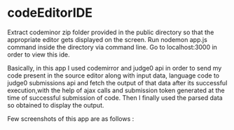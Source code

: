 # codeEditorIDE
Extract codeminor zip folder provided in the public directory so that the appropriate editor gets displayed on the screen.
Run nodemon app.js command inside the directory via command line. 
Go to localhost:3000 in order to view this ide.  


Basically, in this app I used codemirror and judge0 api in order to send my code present in the source editor along with input data,
language code to judge0 submissions api and fetch the output of that data after its successful execution,with the help of
ajax calls and submission token generated at the time of successful submission of code.
Then I finally used the parsed data so obtained to display the output.

Few screenshots of  this app are as follows :



